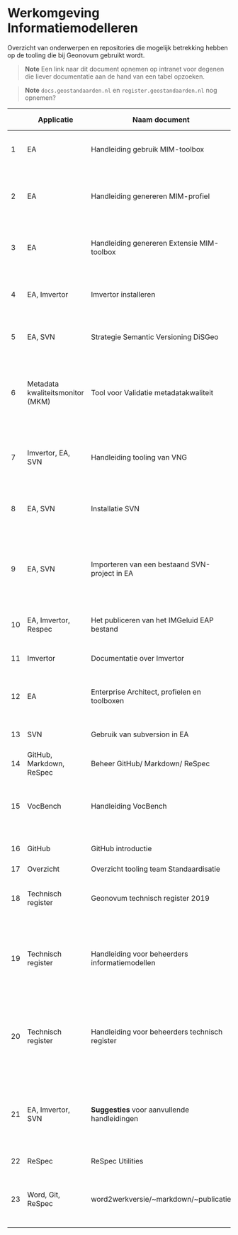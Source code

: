 # Werkomgeving Informatiemodelleren

Overzicht van onderwerpen en repositories die mogelijk betrekking hebben op de tooling die bij Geonovum gebruikt wordt.

>**Note**
> Een link naar dit document opnemen op intranet voor degenen die liever documentatie aan de hand van een tabel opzoeken.

>**Note**
> `docs.geostandaarden.nl` en `register.geostandaarden.nl` nog opnemen?

| | Applicatie | Naam document | Korte omschrijving | Laatst bijgewerkt | Locatie | Gebruik |
| --- | --- | --- | --- | --- | --- | --- |
| 1 | EA | Handleiding gebruik MIM-toolbox | Deze handleiding beschrijft hoe je de MIM toolbox kunt importeren en toepassen | 2023 | [GitHub](https://github.com/Geonovum/MIM-Werkomgeving/blob/master/UML%20profieltooling/werkversie1.1.1/README.md) | Openbaar |
| 2 | EA | Handleiding genereren MIM-profiel | Deze handleiding beschrijft het proces voor het genereren van een customized toolbox voor modelleren met Enterprise Architect. | 2023 | [GitHub](https://github.com/Geonovum/MIM-Werkomgeving/tree/master/UML%20profieltooling#readme) | Openbaar |
| 3 | EA | Handleiding genereren Extensie MIM-toolbox | Deze handleiding beschrijft hoe je in Enterprise Architect een extensie maakt op de MIM-toolbox. | 2023 | [Github](https://github.com/Geonovum/MIM-Werkomgeving/blob/master/UML%20profieltooling/how_to_extensie_op_toolbox.md) |  Openbaar |
| 4 | EA, Imvertor | Imvertor installeren | Instructies voor de installatie en configuratie van Imvertor voor Enterprise Architect | 2022 | [GitHub](https://github.com/Geonovum/imvertor/blob/main/handleidingen/Imvertor%20-%20installeren%20voor%20EAP.md) | Openbaar |
| 5 | EA, SVN | Strategie Semantic Versioning DiSGeo | Beschrijft de implementatie van Semantic Versioning voor DiSGeo | 2022 | [GitHub](https://github.com/Geonovum/disgeo-im/blob/main/docs/algemeen/versionering_strategie.md) | Openbaar |
| 6 | Metadata kwaliteitsmonitor (MKM) | Tool voor Validatie metadatakwaliteit | De metadata kwaliteits monitor (MKM) maakt automatisch rapportages over de kwaliteit van metadata uit een Catalogue Servcie for the Web (CSW). | 2019 | [GitHub](https://github.com/Geonovum/metadatakwaliteit) | Openbaar |
| 7 | Imvertor, EA, SVN | Handleiding tooling van VNG | Deze Wiki is een inventarisatie van informatie over de Model Driven Design aanpak van VNG Realisatie. | ---- | [GitHub](https://vng-realisatie.github.io/Model-Driven-Design-Documentatie/) | Openbaar |
| 8 | EA, SVN | Installatie SVN | Deze handleiding beschrijft hoe je SVN installeert en je een EA-project onder versiebeheer brengt | 2023 | [GitHub](https://github.com/Geonovum/imvertor/blob/main/handleidingen/SVN%20-%20installeren%20voor%20EAP.md) | Intern |
| 9 | EA, SVN | Importeren van een bestaand SVN-project in EA | Deze handleiding beschrijft hoe je vanuit een nieuw project in Enterprise Architect, de packages van een bestaand project in Subversion, kunt importeren. | 2022 | [GitHub](https://github.com/Geonovum/imvertor/blob/main/handleidingen/SVN%20-%20importeren%20bestaand%20project.md) | Intern |
| 10 | EA, Imvertor, Respec | Het publiceren van het IMGeluid EAP bestand | Een werkinstructie voor IMGeluid maar zeker toepasbaar voor alle standaarden | 2023 |[Confluence](https://geonovum.atlassian.net/l/cp/Fi0U9bCk) | Intern |
| 11 |Imvertor | Documentatie over Imvertor | Lijstje links naar handige Imvertor dingetjes | 2021 | [Confluence](https://geonovum.atlassian.net/l/cp/2iwpfavy) | Intern |
| 12 | EA | Enterprise Architect, profielen en toolboxen | Instructie voor het gebruik van profielen en toolboxen. Gekregen van de BRO (kan waarschijnlijk weg) | 2021 | [Confluence](https://geonovum.atlassian.net/l/cp/YCt6Vi1J) | Intern |
| 13 | SVN | Gebruik van subversion in EA | Handleiding van hoe EA en subversion samenwerken | 2022 | [Github](https://geonovum.github.io/handleiding-GitHub/#subversion) | Intern |
| 14 |GitHub, Markdown, ReSpec | Beheer GitHub/ Markdown/ ReSpec | Handleiding van genoemde tooling | 2022 | [Onedrive](https://stichtinggeonovum.sharepoint.com/:w:/r/sites/msteams_bf388d/Gedeelde%20documenten/General/A%20Beheer%20Geostandaarden/Handleidingen/Handleiding%20GitHub%20ReSpec%20Markdown%20v1.1.docx?d=wcec3f04c51c85e0ba6a6005f1166a81c&csf=1&web=1&e=3HGDEI)| Intern |
| 15 | VocBench | Handleiding VocBench | Een simpele snelstartgids voor het voor het ontwikkelen van begrippenmodellen in VocBench als Linked data. | 2022 | [Onedrive](https://stichtinggeonovum.sharepoint.com/:p:/r/sites/msteams_bf388d/Gedeelde%20documenten/General/A%20Beheer%20Geostandaarden/Handleidingen/20210125%20Werken%20met%20VocBench.pptx?d=wa614298850a24803b8eb658aa51ff4ee&csf=1&web=1&e=vhYwX3)| Intern |
| 16 | GitHub | GitHub introductie |  Waarom github handig is en hoe je aan de slag kunt | 2023 |[Onedrive](https://stichtinggeonovum.sharepoint.com/:w:/r/sites/msteams_bf388d/Gedeelde%20documenten/General/A%20Beheer%20Geostandaarden/Handleidingen/Handleiding%20introductie%20Github.docx?d=w963f0d41bdb55e97b3aa3e9f68ac87e2&csf=1&web=1&e=Z4ICcH)| Intern |
| 17 | Overzicht | Overzicht tooling team Standaardisatie | handig overzicht | 2023 | [Onedrive](https://stichtinggeonovum.sharepoint.com/:w:/r/sites/msteams_bf388d/Gedeelde%20documenten/General/A%20Beheer%20Geostandaarden/Tooling/Overzicht%20tooling%20team%20Standaardisatie.docx?d=we7a1b6e0c1005cb4a9611f23881311af&csf=1&web=1&e=8DIJfs)| Intern |
| 18 | Technisch register | Geonovum technisch register 2019 | Instructies hoe je een Respec document automatisch publiceert op docs.geostandaarden.nl | 2020 | [GitHub](https://github.com/Geonovum/technisch-register-2019) | Intern |
| 19 | Technisch register | Handleiding voor beheerders informatiemodellen | In dit document worden de stappen beschreven voor het publiceren van de technische bestanden van een informatiemodel in het Technisch register van Geonovum. | 2019 | [GitHub](https://github.com/Geonovum/technisch-register-2019/blob/master/documentatie/Handleiding%20voor%20beheerders%20informatiemodellen.md) | Intern |
| 20 | Technisch register | Handleiding voor beheerders technisch register | In dit document worden de stappen beschreven voor het opzetten van een systeem voor het volgen van versies van een nieuw informatiemodel in het Technisch register van Geonovum. | 2022 | [GitHub](https://github.com/Geonovum/technisch-register-2019/blob/master/documentatie/Handleiding%20voor%20beheerders%20technisch%20register.md) | Intern |
| 21 | EA, Imvertor, SVN | **Suggesties** voor aanvullende handleidingen | Dit document is op zichzelf **geen handleiding**, maar geeft een overzicht van mogelijke relevante onderwerpen om nog een handleiding voor te schrijven | 2022 | [GitHub](https://github.com/Geonovum/imvertor/blob/main/handleidingen/Suggesties%20handleiding.md) | Intern |
| 22 | ReSpec | ReSpec Utilities | ReSpec Utilities voor Geonovum | 2019 | [GitHub](https://github.com/Geonovum/respec-utils) | Intern |
| 23 | Word, Git, ReSpec | word2werkversie/~markdown/~publicatie | Beschrijving van ingerichte workflow waarmee je Word-bestanden om kunt zetten naar een ReSpec-werkversies. | 2023 | [Github](https://geonovum.github.io/word2werkversie_handleiding/) | Intern |